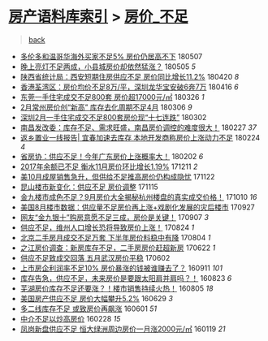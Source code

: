 [房产语料库索引](../../README.md)  > [房价_不足](房价_不足.md)
====
> [back](../README.md)

- [多伦多和温哥华海外买家不足5% 房价仍居高不下](http://jkwz.applinzi.com/ittc/7100289742296056842.html#%E5%A4%9A%E4%BC%A6%E5%A4%9A%E5%92%8C%E6%B8%A9%E5%93%A5%E5%8D%8E%E6%B5%B7%E5%A4%96%E4%B9%B0%E5%AE%B6%E4%B8%8D%E8%B6%B35%25+%E6%88%BF%E4%BB%B7%E4%BB%8D%E5%B1%85%E9%AB%98%E4%B8%8D%E4%B8%8B) 180507  
- [晚上亮灯不足两成，小县城房价却依然猛涨？](http://jkwz.applinzi.com/ittc/7099763796681950219.html#%E6%99%9A%E4%B8%8A%E4%BA%AE%E7%81%AF%E4%B8%8D%E8%B6%B3%E4%B8%A4%E6%88%90%EF%BC%8C%E5%B0%8F%E5%8E%BF%E5%9F%8E%E6%88%BF%E4%BB%B7%E5%8D%B4%E4%BE%9D%E7%84%B6%E7%8C%9B%E6%B6%A8%EF%BC%9F) 180505 *5* 
- [陕西省统计局：西安短期住房供应不足 房价同比增长11.2%](http://jkwz.applinzi.com/ittc/7094017196793791504.html#%E9%99%95%E8%A5%BF%E7%9C%81%E7%BB%9F%E8%AE%A1%E5%B1%80%EF%BC%9A%E8%A5%BF%E5%AE%89%E7%9F%AD%E6%9C%9F%E4%BD%8F%E6%88%BF%E4%BE%9B%E5%BA%94%E4%B8%8D%E8%B6%B3+%E6%88%BF%E4%BB%B7%E5%90%8C%E6%AF%94%E5%A2%9E%E9%95%BF11.2%25) 180420 *8* 
- [香港荃湾区：房价均价不足8万/平，深圳龙华宝安破6奔7万](http://jkwz.applinzi.com/ittc/7092722080699384849.html#%E9%A6%99%E6%B8%AF%E8%8D%83%E6%B9%BE%E5%8C%BA%EF%BC%9A%E6%88%BF%E4%BB%B7%E5%9D%87%E4%BB%B7%E4%B8%8D%E8%B6%B38%E4%B8%87%2F%E5%B9%B3%EF%BC%8C%E6%B7%B1%E5%9C%B3%E9%BE%99%E5%8D%8E%E5%AE%9D%E5%AE%89%E7%A0%B46%E5%A5%947%E4%B8%87) 180416 *6* 
- [东莞一手住宅成交不足800套 房价超17000元/㎡](http://jkwz.applinzi.com/ittc/7084817354267821062.html#%E4%B8%9C%E8%8E%9E%E4%B8%80%E6%89%8B%E4%BD%8F%E5%AE%85%E6%88%90%E4%BA%A4%E4%B8%8D%E8%B6%B3800%E5%A5%97+%E6%88%BF%E4%BB%B7%E8%B6%8517000%E5%85%83%2F%E3%8E%A1) 180326 *1* 
- [2月常州房价创“新高” 库存去化周期不足4月](http://jkwz.applinzi.com/ittc/7077409263742092299.html#2%E6%9C%88%E5%B8%B8%E5%B7%9E%E6%88%BF%E4%BB%B7%E5%88%9B%E2%80%9C%E6%96%B0%E9%AB%98%E2%80%9D+%E5%BA%93%E5%AD%98%E5%8E%BB%E5%8C%96%E5%91%A8%E6%9C%9F%E4%B8%8D%E8%B6%B34%E6%9C%88) 180306 *9* 
- [深圳2月一手住宅成交不足800套房价现“十七连跌”](http://jkwz.applinzi.com/ittc/7075787323940013072.html#%E6%B7%B1%E5%9C%B32%E6%9C%88%E4%B8%80%E6%89%8B%E4%BD%8F%E5%AE%85%E6%88%90%E4%BA%A4%E4%B8%8D%E8%B6%B3800%E5%A5%97%E6%88%BF%E4%BB%B7%E7%8E%B0%E2%80%9C%E5%8D%81%E4%B8%83%E8%BF%9E%E8%B7%8C%E2%80%9D) 180302  
- [南昌发改委：库存不足、需求旺盛，南昌房价调控的难度很大！](http://jkwz.applinzi.com/ittc/7074707062368240650.html#%E5%8D%97%E6%98%8C%E5%8F%91%E6%94%B9%E5%A7%94%EF%BC%9A%E5%BA%93%E5%AD%98%E4%B8%8D%E8%B6%B3%E3%80%81%E9%9C%80%E6%B1%82%E6%97%BA%E7%9B%9B%EF%BC%8C%E5%8D%97%E6%98%8C%E6%88%BF%E4%BB%B7%E8%B0%83%E6%8E%A7%E7%9A%84%E9%9A%BE%E5%BA%A6%E5%BE%88%E5%A4%A7%EF%BC%81) 180227 *37* 
- [返乡置业一线报告| 宜春加速去库存 本地开发商称房价上涨动力不足](http://jkwz.applinzi.com/ittc/7073652833352418321.html#%E8%BF%94%E4%B9%A1%E7%BD%AE%E4%B8%9A%E4%B8%80%E7%BA%BF%E6%8A%A5%E5%91%8A%7C+%E5%AE%9C%E6%98%A5%E5%8A%A0%E9%80%9F%E5%8E%BB%E5%BA%93%E5%AD%98+%E6%9C%AC%E5%9C%B0%E5%BC%80%E5%8F%91%E5%95%86%E7%A7%B0%E6%88%BF%E4%BB%B7%E4%B8%8A%E6%B6%A8%E5%8A%A8%E5%8A%9B%E4%B8%8D%E8%B6%B3) 180224 *4* 
- [省房协：供应不足！今年广东房价上涨概率大！](http://jkwz.applinzi.com/ittc/7065483533030523921.html#%E7%9C%81%E6%88%BF%E5%8D%8F%EF%BC%9A%E4%BE%9B%E5%BA%94%E4%B8%8D%E8%B6%B3%EF%BC%81%E4%BB%8A%E5%B9%B4%E5%B9%BF%E4%B8%9C%E6%88%BF%E4%BB%B7%E4%B8%8A%E6%B6%A8%E6%A6%82%E7%8E%87%E5%A4%A7%EF%BC%81) 180202 *6* 
- [2017年余额已不足 衡水11月房价环比增长1.19%](http://jkwz.applinzi.com/ittc/7045775365417468944.html#2017%E5%B9%B4%E4%BD%99%E9%A2%9D%E5%B7%B2%E4%B8%8D%E8%B6%B3+%E8%A1%A1%E6%B0%B411%E6%9C%88%E6%88%BF%E4%BB%B7%E7%8E%AF%E6%AF%94%E5%A2%9E%E9%95%BF1.19%25) 171211 *2* 
- [美10月成屋销售急升，但供给不足推高房价仍构成隐忧](http://jkwz.applinzi.com/ittc/7038582110535812112.html#%E7%BE%8E10%E6%9C%88%E6%88%90%E5%B1%8B%E9%94%80%E5%94%AE%E6%80%A5%E5%8D%87%EF%BC%8C%E4%BD%86%E4%BE%9B%E7%BB%99%E4%B8%8D%E8%B6%B3%E6%8E%A8%E9%AB%98%E6%88%BF%E4%BB%B7%E4%BB%8D%E6%9E%84%E6%88%90%E9%9A%90%E5%BF%A7) 171122  
- [昆山楼市新变化：供应不足 房价调整](http://jkwz.applinzi.com/ittc/7036060161821639696.html#%E6%98%86%E5%B1%B1%E6%A5%BC%E5%B8%82%E6%96%B0%E5%8F%98%E5%8C%96%EF%BC%9A%E4%BE%9B%E5%BA%94%E4%B8%8D%E8%B6%B3+%E6%88%BF%E4%BB%B7%E8%B0%83%E6%95%B4) 171115  
- [金九楼市成色不足？9月房价大全揭秘杭州楼盘的真实成交价格！](http://jkwz.applinzi.com/ittc/7022736566664037393.html#%E9%87%91%E4%B9%9D%E6%A5%BC%E5%B8%82%E6%88%90%E8%89%B2%E4%B8%8D%E8%B6%B3%EF%BC%9F9%E6%9C%88%E6%88%BF%E4%BB%B7%E5%A4%A7%E5%85%A8%E6%8F%AD%E7%A7%98%E6%9D%AD%E5%B7%9E%E6%A5%BC%E7%9B%98%E7%9A%84%E7%9C%9F%E5%AE%9E%E6%88%90%E4%BA%A4%E4%BB%B7%E6%A0%BC%EF%BC%81) 171010 *16* 
- [美国8月楼市数据：供应量不足房价再上涨+戏剧化发展的灾后楼市](http://jkwz.applinzi.com/ittc/7017323143390299152.html#%E7%BE%8E%E5%9B%BD8%E6%9C%88%E6%A5%BC%E5%B8%82%E6%95%B0%E6%8D%AE%EF%BC%9A%E4%BE%9B%E5%BA%94%E9%87%8F%E4%B8%8D%E8%B6%B3%E6%88%BF%E4%BB%B7%E5%86%8D%E4%B8%8A%E6%B6%A8%2B%E6%88%8F%E5%89%A7%E5%8C%96%E5%8F%91%E5%B1%95%E7%9A%84%E7%81%BE%E5%90%8E%E6%A5%BC%E5%B8%82) 170927  
- [网友“金九银十”购房意愿不足三成，房价是关键！](http://jkwz.applinzi.com/ittc/7010496473144493073.html#%E7%BD%91%E5%8F%8B%E2%80%9C%E9%87%91%E4%B9%9D%E9%93%B6%E5%8D%81%E2%80%9D%E8%B4%AD%E6%88%BF%E6%84%8F%E6%84%BF%E4%B8%8D%E8%B6%B3%E4%B8%89%E6%88%90%EF%BC%8C%E6%88%BF%E4%BB%B7%E6%98%AF%E5%85%B3%E9%94%AE%EF%BC%81) 170907 *3* 
- [供应不足，维州人口增长恐将导致房价上涨！](http://jkwz.applinzi.com/ittc/7005388286816945168.html#%E4%BE%9B%E5%BA%94%E4%B8%8D%E8%B6%B3%EF%BC%8C%E7%BB%B4%E5%B7%9E%E4%BA%BA%E5%8F%A3%E5%A2%9E%E9%95%BF%E6%81%90%E5%B0%86%E5%AF%BC%E8%87%B4%E6%88%BF%E4%BB%B7%E4%B8%8A%E6%B6%A8%EF%BC%81) 170824 *1* 
- [北京二手房月成交不足万套 下半年房价料稳中有降](http://jkwz.applinzi.com/ittc/6997942217522807824.html#%E5%8C%97%E4%BA%AC%E4%BA%8C%E6%89%8B%E6%88%BF%E6%9C%88%E6%88%90%E4%BA%A4%E4%B8%8D%E8%B6%B3%E4%B8%87%E5%A5%97+%E4%B8%8B%E5%8D%8A%E5%B9%B4%E6%88%BF%E4%BB%B7%E6%96%99%E7%A8%B3%E4%B8%AD%E6%9C%89%E9%99%8D) 170804 *1* 
- [之江房价调查：新房库存不足，二手房房价赶超新房](http://jkwz.applinzi.com/ittc/6982001168216491013.html#%E4%B9%8B%E6%B1%9F%E6%88%BF%E4%BB%B7%E8%B0%83%E6%9F%A5%EF%BC%9A%E6%96%B0%E6%88%BF%E5%BA%93%E5%AD%98%E4%B8%8D%E8%B6%B3%EF%BC%8C%E4%BA%8C%E6%89%8B%E6%88%BF%E6%88%BF%E4%BB%B7%E8%B5%B6%E8%B6%85%E6%96%B0%E6%88%BF) 170622 *1* 
- [供应不足致成交回落 五月武汉房价平稳](http://jkwz.applinzi.com/ittc/6974510146544731140.html#%E4%BE%9B%E5%BA%94%E4%B8%8D%E8%B6%B3%E8%87%B4%E6%88%90%E4%BA%A4%E5%9B%9E%E8%90%BD+%E4%BA%94%E6%9C%88%E6%AD%A6%E6%B1%89%E6%88%BF%E4%BB%B7%E5%B9%B3%E7%A8%B3) 170602  
- [上市房企利润率不足10% 房价暴涨的钱被谁赚去了？](http://jkwz.applinzi.com/ittc/6876732271117206532.html#%E4%B8%8A%E5%B8%82%E6%88%BF%E4%BC%81%E5%88%A9%E6%B6%A6%E7%8E%87%E4%B8%8D%E8%B6%B310%25+%E6%88%BF%E4%BB%B7%E6%9A%B4%E6%B6%A8%E7%9A%84%E9%92%B1%E8%A2%AB%E8%B0%81%E8%B5%9A%E5%8E%BB%E4%BA%86%EF%BC%9F) 160911 *101* 
- [库存告急，供应不足，未来房价是要跟太阳肩并肩吗？！](http://jkwz.applinzi.com/ittc/6869631700337951748.html#%E5%BA%93%E5%AD%98%E5%91%8A%E6%80%A5%EF%BC%8C%E4%BE%9B%E5%BA%94%E4%B8%8D%E8%B6%B3%EF%BC%8C%E6%9C%AA%E6%9D%A5%E6%88%BF%E4%BB%B7%E6%98%AF%E8%A6%81%E8%B7%9F%E5%A4%AA%E9%98%B3%E8%82%A9%E5%B9%B6%E8%82%A9%E5%90%97%EF%BC%9F%EF%BC%81) 160823 *6* 
- [芜湖房价库存不足还要涨？！楼市销售持续火热！](http://jkwz.applinzi.com/ittc/6862930675291915268.html#%E8%8A%9C%E6%B9%96%E6%88%BF%E4%BB%B7%E5%BA%93%E5%AD%98%E4%B8%8D%E8%B6%B3%E8%BF%98%E8%A6%81%E6%B6%A8%EF%BC%9F%EF%BC%81%E6%A5%BC%E5%B8%82%E9%94%80%E5%94%AE%E6%8C%81%E7%BB%AD%E7%81%AB%E7%83%AD%EF%BC%81) 160805 *18* 
- [美国房产供应不足 房价大幅攀升5.2%](http://jkwz.applinzi.com/ittc/6849056658734711812.html#%E7%BE%8E%E5%9B%BD%E6%88%BF%E4%BA%A7%E4%BE%9B%E5%BA%94%E4%B8%8D%E8%B6%B3+%E6%88%BF%E4%BB%B7%E5%A4%A7%E5%B9%85%E6%94%80%E5%8D%875.2%25) 160629 *3* 
- [多二线库存不足 或致房价再飙涨](http://jkwz.applinzi.com/ittc/6838652147453133828.html#%E5%A4%9A%E4%BA%8C%E7%BA%BF%E5%BA%93%E5%AD%98%E4%B8%8D%E8%B6%B3+%E6%88%96%E8%87%B4%E6%88%BF%E4%BB%B7%E5%86%8D%E9%A3%99%E6%B6%A8) 160601 *51* 
- [中介不足以炒高房价](http://jkwz.applinzi.com/ittc/6803783668363428869.html#%E4%B8%AD%E4%BB%8B%E4%B8%8D%E8%B6%B3%E4%BB%A5%E7%82%92%E9%AB%98%E6%88%BF%E4%BB%B7) 160228 *15* 
- [凤岗新盘供应不足 恒大绿洲周边房价一月涨2000元/㎡](http://jkwz.applinzi.com/ittc/6788970878809408516.html#%E5%87%A4%E5%B2%97%E6%96%B0%E7%9B%98%E4%BE%9B%E5%BA%94%E4%B8%8D%E8%B6%B3+%E6%81%92%E5%A4%A7%E7%BB%BF%E6%B4%B2%E5%91%A8%E8%BE%B9%E6%88%BF%E4%BB%B7%E4%B8%80%E6%9C%88%E6%B6%A82000%E5%85%83%2F%E3%8E%A1) 160119 *21* 
